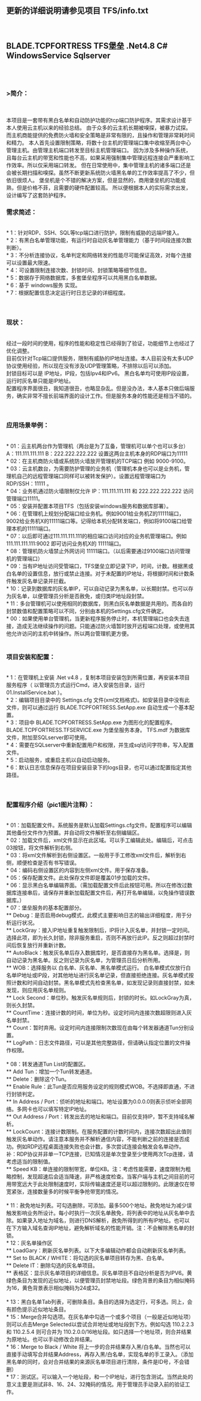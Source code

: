 <H2>更新的详细说明请参见项目 <b>TFS/info.txt</b></H2>
<br/>

<H2>BLADE.TCPFORTRESS   TFS堡垒  .Net4.8 C#  WindowsService Sqlserver</H2>
<br/><br/>

<h3>>简介：</h3>
<br/><br/>
本项目是一套带有黑白名单和自动防护功能的tcp端口防护程序。其需求设计基于本人使用云主机以来的经验总结。
由于众多的云主机长期被嗅探，被暴力试探。而主机商能提供的免费防火墙和安全策略是非常有限的，且操作和管理非常耗时间和精力。
本人首先设置限制策略，将数十台主机的管理端口集中收缩至两台中心管理主机。由管理主机端口转发至目标主机管理端口。
因为涉及多种操作系统，且每台云主机的带宽和性能也不高，如果采用强制集中管理远程连接会严重影响工作效率。所以仅采用端口转发。
但在日常使用中，集中管理主机的诸多端口还是会被长期扫描和嗅探。虽然不断更新系统防火墙黑名单的工作效率提高了不少，但依旧很烦人。
堡垒机是个不错的解决方案，但是显然的，商用堡垒机的功能成熟，但是价格不菲，且需要的硬件配置较高。
所以便根据本人的实际需求出发，设计编写了这套防护程序。

<h3>需求简述：</h3><br/>
*     1：针对RDP、SSH、SQL等tcp端口进行防护，限制有威胁的远端IP接入。<br/>
*     2：有黑白名单管理功能，有运行时自动灰名单管理能力（基于时间段连接次数判断）。<br/>
*     3：不分析连接协议，名单判定和网络转发的性能尽可能保证高效，对每个连接可以设置最大限速。<br/>
*     4：可设置限制连接次数、封锁时间、封锁策略等细节信息。<br/>
*     5：数据存于网络数据库，多套堡垒程序可以共用黑白名单数据。<br/>
*     6：基于 windows服务 实现。<br/>
*     7：根据配置信息决定运行时日志记录的详细程度。<br/>
<br/><br/>

<h3>现状：</h3><br/>
    经过一段时间的使用，程序的性能和稳定性已经得到了验证，功能细节上也经过了优化调整。<br/>
    目前仅针对Tcp端口提供服务，限制有威胁的IP地址连接。本人目前没有太多UDP协议使用经验，所以现在没有涉及UDP管理策略，不排除以后可以添加。<br/>
    封锁目标可以是 IP地址，IP段，包括Ipv4和IPv6。 黑白名单均可使用IP段设置，运行时灰名单只能是IP地址。<br/>
    配置程序界面很丑，我知道很丑，也略显杂乱。但是没办法，本人基本只做后端服务，确实非常不擅长前端界面的设计工作。但是服务本身的性能还是相当不错的。<br/>
<br/><br/>
<h3>应用场景举例：</h3><br/>
*     01：云主机两台作为管理机（两台是为了互备，管理机可以单个也可以多台）A：111.111.111.111  B：222.222.222.222  设置这两台主机本身的RDP端口为11111 <br/>
*     02：在主机商防火墙或系统防火墙放开管理机的TCP端口 例如 9000-9100。<br/>
*     03：云主机数台，为需要防护管理的业务机（管理机本身也可以是业务机，管理机自己的远程管理端口同样可以被转发保护）。设置远程管理端口为 RDP/SSH：11111 。 <br/>
*     04：业务机通过防火墙限制仅允许 IP：111.111.111.111 和 222.222.222.222 访问 管理端口11111。<br/>
*     05：安装并配置本项目TFS（包括安装windows服务和数据库部署）。<br/>
*     06：在管理机上规划分配端口给业务机。例如9001给业务机Z的11111端口，9002给业务机X的11111端口等。记得给本机分配转发端口，例如将9100端口给管理本机的11111端口。<br/>
*     07：以后即可通过111.111.111.111的相应端口访问对应的业务机管理端口。例如 111.111.111.111:9002 即可访问业务机X的 11111端口。<br/>
*     08：管理机防火墙禁止外网访问 11111端口。（以后需要通过9100端口访问管理机的管理端口）<br/>
*     09：当有IP地址访问受管端口，TFS堡垒立即记录下IP，时间，计数。根据黑或白名单的设置信息，放行或禁止连接。对于未配置的IP地址，将根据时间和计数条件触发灰名单记录并拦截。<br/>
*     10：记录到数据库的灰名单IP，可以自动记录为黑名单，以长期封禁。也可以存为灰名单，以便管理员分析是否赦免，或归类IP地址段封禁。<br/>
*     11：多台管理机可以使用相同的数据库，则黑白灰名单数据是共用的。而各自的封禁数值和配置策略可以不同，分别由本机的Settings.cfg文件确定。<br/>
*     00：如果使用单台管理机，当更新程序服务停止时，本机管理端口也会失去连接，造成无法继续操作的问题。只能通过防火墙暂时放开远程端口处理，或使用其他允许访问的主机中转操作。所以两台管理机更方便。<br/>

<br/>
<h3>项目安装和配置：</h3><br/>
*     1：在管理机上安装 .Net v4.8 ，复制本项目安装包到所需位置，再安装本项目服务程序（ 以管理员方式运行Cmd，进入安装包目录，运行 01.InstallService.bat ）。<br/>
*     2：编辑项目目录中的 Settings.cfg 文件(xml文档格式)。如安装目录中没有此文件，则可以通过运行 BLADE.TCPFORTRESS.SetApp.exe 自动生成一个基本配置。<br/>
*     3：项目中 BLADE.TCPFORTRESS.SetApp.exe 为图形化的配置程序。 BLADE.TCPFORTRESS.TFSERVICE.exe 为堡垒服务本身。 TFS.mdf 为数据库文件，附加至SQLserver即可使用。<br/>
*     4：需要在SQLserver中重新配置用户和权限，并生成sql访问字符串，写入配置文件。<br/>
*     5：启动服务，或重启主机以自动启动服务。<br/>
*     6：默认日志信息保存在项目安装目录下的logs目录，也可以通过配置指定其他路径。<br/>
<br/><br/>

<h3>配置程序介绍（pic1图片注释）：</h3><br/>
*     01：加载配置文件。系统服务是默认加载Settings.cfg文件。配置程序可以编辑其他备份文件作为预置。并自动将文件解析至右侧编辑区。<br/>
*     02：加载文件后，xml文件显示在此区域。可以手工编辑此处。编辑后，可点击03按钮，将文件解析到右侧。<br/>
*     03：将xml文件解析到右侧设置区。一般用于手工修改xml文件后，解析到右侧，顺便检查是否有书写错误。<br/>
*     04：编码右侧设置区的内容到左侧xml文件。用于保存准备。<br/>
*     05：保存配置文件。此处保存文件即是覆盖01步加载的文件。<br/>
*     06：显示黑白名单编辑界面。（需加载配置文件后此按钮可用。所以在修改过数据库连接串后，请保存并重新加载配置文件后，再打开名单编辑，以免操作错误数据库。）<br/>
*     07：堡垒服务的基本配置部分。<br/>
**           Debug：是否启用debug模式，此模式主要影响日志的输出详细程度，用于分析运行状况。<br/>
**           LockGray：接入IP地址重复触发限制后，IP将计入灰名单，并封锁一定时间。选择此项，即为长久封锁，除非服务重启，否则不再放行此IP。反之则超过封禁时间后恢复放行并重新计数。<br/>
**           AutoBlack：触发灰名单后存入数据库时，是否直接存为黑名单。选择是，则自动记录为黑名单。反之则记录为灰名单，为管理员日后分析所用。<br/>
**           WOB：选择服务以 白名单、灰名单、黑名单模式运行。 白名单模式仅放行白名单IP地址或IP段，对其他地址进行灰名单记录，但直接拒绝连接。灰名单模式按照计数和时间自动封禁。黑名单模式先检查黑名单，如发现记录则直接封禁，如未发现，则应用灰名单规则。<br/>
**           Lock Second：单位秒。触发灰名单规则后，封锁的时长。如LockGray为真，则长久封禁。<br/>
**           CountTime：连接计数的时间，单位为秒。设定时间内连接次数超限则进入灰名单封禁。<br/>
**           Count：暂时弃用。设定时间内连接限制次数现在由每个转发器通道Tun分别设置。<br/>
**           LogPath：日志文件路径，可以是其他完整路径，但请确认指定位置的文件操作权限。<br/><br/>
*     08：转发通道Tun List的配置区。<br/>
**           Add Tun：增加一个Tun转发通道。<br/>
**           Delete：删除这个Tun。<br/>
**           Enable Rule：此Tun是否应用服务设定的规则模式WOB。不选择即直通，不进行封锁判定。<br/>
**           In Address / Port：侦听的地址和端口。地址设置为0.0.0.0则表示侦听全部网络。多网卡也可以填写特定IP地址。<br/>
**           Out Address / Port：转发出去的地址和端口。目前仅支持IP，暂不支持域名解析。<br/>
**           LockCount：连接计数限制。在服务配置的计数时间内，连接次数超出此值则触发灰名单动作。请注意本服务并不解析通信内容，不能判断之前的连接是否成功。例如RDP远程桌面连接失败也会计数，多次尝试连接会触发会名单动作。补：RDP协议并非单一TCP连接，已知情况是单次登录至少使用两次Tcp连接，请考虑适当的限制值。<br/>
**           Speed KB：单连接的限制带宽，单位KB。注：考虑性能需要，速度限制为粗略控制，发现超速后会适当降速，非严格速度检查。当客户端与主机之间目前的可用带宽远大于此处限制速度时，实际传输速度还是可以超过限制的。此限速仅在带宽紧张，连接数量多的时候平衡争抢带宽的情况。<br/><br/>
*     11：赦免地址列表。可勾选删除，可添加。最多500个地址。赦免地址为减少误触发影响业务所设计。每小时执行一次灰名单赦免，将列表中的地址从灰名单中去除。如果录入地址为域名，则进行DNS解析，赦免所得到的所有IP地址。也可以在下方输入域名查询IP地址，避免解析域名的性能开销。注：不会解除黑名单的封锁。<br/>
*     12：灰名单操作区<br/>
**           LoadGary：刷新灰名单列表。以下大多编辑动作都会自动刷新灰名单列表。<br/>
**           Set to BLACK / WHITE：将勾选的灰名单项目转存为黑、白名单。<br/>
**           Delete IT：删除勾选的灰名单项目。<br/>
**           表格区：显示灰名单项目的详细信息。灰名单项目不自动分析是否为IPV6。黄绿色条目为发现的近似地址，以便管理员封禁地址段。绿色背景的条目为相似掩码为16，黄色背景表示相似掩码为24或32。<br/><br/>
*     13：黑白名单Tab列表，可删除条目。条目的选择为选定行，可多选。同上，会有颜色提示近似地址条目。<br/>
*     15：Merge合并勾选项。在灰名单中勾选一个或多个项目（一般是近似地址项）则可以点击Merge Selected以尝试合并地址或地址段到下方。例如勾选 110.2.2.3 和 110.2.5.4 则可合并为 110.2.0.0/16地址段。如只选择一个地址项，则合并结果为原地址。也可以手动修改合并结果。<br/>
*     16：Merge to Black / White 将上一步的合并结果存入黑/白名单。当然也可以直接手动填写合并结果Address，再存入黑/白名单，实现名单的手工录入。（添加黑名单的同时，会对合并结果的来源灰名单项目进行清除，条件是ID号，不会错删）<br/>
*     17：测试区。可以输入一个地址段，和一个IP地址，进行包含测试。当然此处的意义主要是测试非8、16、24、32掩码的情况。用于管理员手动录入前的验证工作。<br/><br/>





